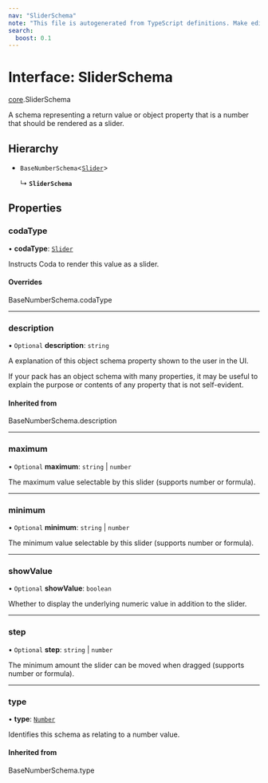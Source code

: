 ```yaml
---
nav: "SliderSchema"
note: "This file is autogenerated from TypeScript definitions. Make edits to the comments in the TypeScript file and then run `make docs` to regenerate this file."
search:
  boost: 0.1
---
```

# Interface: SliderSchema

[core](../modules/core.md).SliderSchema

A schema representing a return value or object property that is a number that should
be rendered as a slider.

## Hierarchy

- `BaseNumberSchema`<[`Slider`](../enums/core.ValueHintType.md#slider)\>

  ↳ **`SliderSchema`**

## Properties

### codaType

• **codaType**: [`Slider`](../enums/core.ValueHintType.md#slider)

Instructs Coda to render this value as a slider.

#### Overrides

BaseNumberSchema.codaType

___

### description

• `Optional` **description**: `string`

A explanation of this object schema property shown to the user in the UI.

If your pack has an object schema with many properties, it may be useful to
explain the purpose or contents of any property that is not self-evident.

#### Inherited from

BaseNumberSchema.description

___

### maximum

• `Optional` **maximum**: `string` \| `number`

The maximum value selectable by this slider (supports number or formula).

___

### minimum

• `Optional` **minimum**: `string` \| `number`

The minimum value selectable by this slider (supports number or formula).

___

### showValue

• `Optional` **showValue**: `boolean`

Whether to display the underlying numeric value in addition to the slider.

___

### step

• `Optional` **step**: `string` \| `number`

The minimum amount the slider can be moved when dragged (supports number or formula).

___

### type

• **type**: [`Number`](../enums/core.ValueType.md#number)

Identifies this schema as relating to a number value.

#### Inherited from

BaseNumberSchema.type
